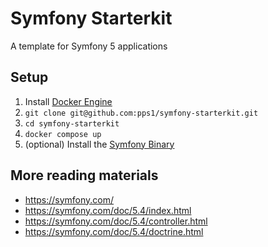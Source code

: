 # Symfony Starterkit

A template for Symfony 5 applications

## Setup
1. Install [Docker Engine](https://docs.docker.com/engine/install/)
2. ```git clone git@github.com:pps1/symfony-starterkit.git```
3. ```cd symfony-starterkit```
4. ```docker compose up```
5. (optional) Install the [Symfony Binary](https://symfony.com/download)

## More reading materials
- https://symfony.com/
- https://symfony.com/doc/5.4/index.html
- https://symfony.com/doc/5.4/controller.html
- https://symfony.com/doc/5.4/doctrine.html
